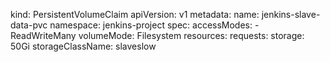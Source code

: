 kind: PersistentVolumeClaim
apiVersion: v1
metadata:
  name: jenkins-slave-data-pvc
  namespace: jenkins-project
spec:
  accessModes:
    - ReadWriteMany 
  volumeMode: Filesystem
  resources:
    requests:
      storage: 50Gi
  storageClassName: slaveslow
